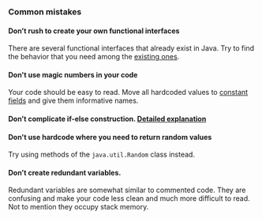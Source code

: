 ### Common mistakes

#### Don’t rush to create your own functional interfaces
There are several functional interfaces that already exist in Java. 
Try to find the behavior that you need among the [existing ones](https://docs.oracle.com/javase/8/docs/api/java/util/function/package-summary.html).
#### Don't use magic numbers in your code
Your code should be easy to read. Move all hardcoded values 
to [constant fields](https://mate-academy.github.io/style-guides/java/java.html#s5.2.4-constant-names) and give them informative names.
#### Don’t complicate if-else construction. [Detailed explanation](./../complicated-if-else.md)
#### Don't use hardcode where you need to return random values
Try using methods of the `java.util.Random` class instead.
#### Don’t create redundant variables.
Redundant variables are somewhat similar to commented code. They are confusing and make your code less clean and much more difficult to read. 
Not to mention they occupy stack memory.
